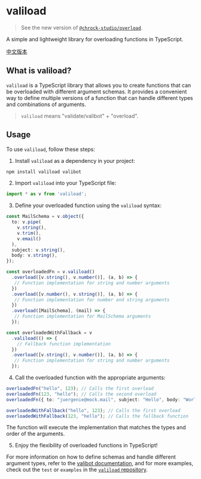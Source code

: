 # valiload

> See the new version of [`@chrock-studio/overload`](https://github.com/chrock-studio/toolbox/tree/main/packages/overload).

A simple and lightweight library for overloading functions in TypeScript.

[中文版本](./README_zh.md)

## What is valiload?

`valiload` is a TypeScript library that allows you to create functions that can be overloaded with different argument schemas. It provides a convenient way to define multiple versions of a function that can handle different types and combinations of arguments.

> `valiload` means "validate/valibot" + "overload".

## Usage

To use `valiload`, follow these steps:

1. Install `valiload` as a dependency in your project:

  ```bash
  npm install valiload valibot
  ```

2. Import `valiload` into your TypeScript file:

  ```typescript
  import * as v from 'valiload';
  ```

3. Define your overloaded function using the `valiload` syntax:

  ```typescript
  const MailSchema = v.object({
    to: v.pipe(
      v.string(),
      v.trim(),
      v.email()
    ),
    subject: v.string(),
    body: v.string(),
  });

  const overloadedFn = v.valiload()
    .overload([v.string(), v.number()], (a, b) => {
     // Function implementation for string and number arguments
    })
    .overload([v.number(), v.string()], (a, b) => {
     // Function implementation for number and string arguments
    })
    .overload([MailSchema], (mail) => {
     // Function implementation for MailSchema arguments
    });

  const overloadedWithFallback = v
    .valiload(() => {
      // Fallback function implementation
    })
    .overload([v.string(), v.number()], (a, b) => {
     // Function implementation for string and number arguments
    });
  ```

4. Call the overloaded function with the appropriate arguments:

  ```typescript
  overloadedFn("hello", 123); // Calls the first overload
  overloadedFn(123, "hello"); // Calls the second overload
  overloadedFn({ to: "juergenie@mock.mail", subject: "Hello", body: "World" }); // Calls the third overload

  overloadedWithFallback("hello", 123); // Calls the first overload
  overloadedWithFallback(123, "hello"); // Calls the fallback function
  ```

  The function will execute the implementation that matches the types and order of the arguments.

5. Enjoy the flexibility of overloaded functions in TypeScript!

For more information on how to define schemas and handle different argument types, refer to the [valibot documentation](https://valibot.dev/), and for more examples, check out the `test` or `examples` in the [`valiload` repository](https://github.com/JuerGenie/valiload/tree/main/test).

